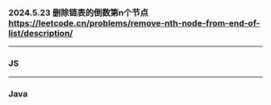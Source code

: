 ### 2024.5.23  删除链表的倒数第n个节点 https://leetcode.cn/problems/remove-nth-node-from-end-of-list/description/

---

### JS


---

### Java
